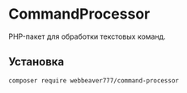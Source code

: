 # CommandProcessor

PHP-пакет для обработки текстовых команд.

## Установка
```bash
composer require webbeaver777/command-processor
